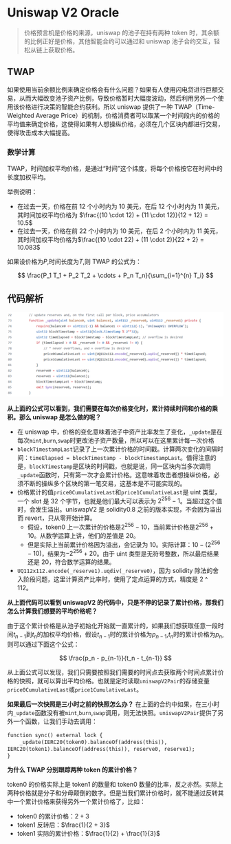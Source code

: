 # Uniswap V2 Oracle

> 价格预言机是价格的来源，uniswap 的池子在持有两种 token 时，其余额的比例正好是价格，其他智能合约可以通过和 uniswap 池子合约交互，轻松从链上获取价格。

## TWAP

如果使用当前余额比例来确定价格会有什么问题？如果有人使用闪电贷进行巨额交易，从而大幅改变池子资产比例，导致价格暂时大幅度波动，然后利用另外一个使用该价格进行决策的智能合约获利。所以 uniswap 提供了一种 TWAP（Time-Weighted Average Price）的机制，价格消费者可以取某一个时间段内的价格的平均值来确定价格，这使得如果有人想操纵价格，必须在几个区块内都进行交易，使得攻击成本大幅提高。

### 数学计算

TWAP，时间加权平均价格，是通过“时间”这个纬度，将每个价格按它在时间中的长度加权平均。

举例说明：

- 在过去一天，价格在前 12 个小时内为 10 美元，在后 12 个小时内为 11 美元，其时间加权平均价格为 $\frac{(10 \cdot 12) + (11 \cdot 12)}{12 + 12} = 10.5$
- 在过去一天，价格在前 22 个小时内为 10 美元，在后 2 个小时内为 11 美元，其时间加权平均价格为$\frac{(10 \cdot 22) + (11 \cdot 2)}{22 + 2} = 10.083$

如果设价格为$P$,时间长度为$T$,则 TWAP 的公式为：

$$
\frac{P_1 T_1 + P_2 T_2 + \cdots + P_n T_n}{\sum_{i=1}^{n} T_i}
$$

## 代码解析

![UniswapV2-TWAP](images/UniswapV2-TWAP.jpg)

**从上面的公式可以看到，我们需要在每次价格变化时，累计持续时间和价格的乘积。那么 uniswap 是怎么做的呢？**

- 在 uniswap 中，价格的变化意味着池子中资产比率发生了变化，`_update`是在每次`mint`,`burn`,`swap`时更改池子资产数量，所以可以在这里累计每一次价格
- `blockTimestampLast`记录了上一次累计价格的时间戳。计算两次变化的间隔时间：`timeElapsed = blockTimestamp - blockTimestampLast`。值得注意的是，`blockTimestamp`是区块的时间戳，也就是说，同一区块内当多次调用`_update`函数时，只有第一次才会累计价格。这意味着攻击者想操纵价格，必须不断的操纵多个区块的第一笔交易，这基本是不可能实现的。
- 价格累计的值`price0CumulativeLast`和`price1CumulativeLast`是 uint 类型，一个 slot 是 32 个字节，也就是他们最大可以表示为
  $2^{256} - 1$。当超过这个值时，会发生溢出。uniswapV2 是 solidity0.8 之前的版本实现，不会因为溢出而 revert，只从零开始计算。
  - 假设，token0 上一次累计的价格是$2^{256} - 10$，当前累计价格是$2^{256} + 10$。从数学运算上讲，他们的差值是 20。
  - 但是实际上当前累计价格因为溢出，会记录为 10。实际计算：$10 - (2^{256} - 10)$，结果为$-2^{256} + 20$。由于 uint 类型是无符号整数，所以最后结果还是 20，符合数学运算的结果。
- `UQ112x112.encode(_reserve1).uqdiv(_reserve0)`，因为 solidity 除法的舍入阶段问题，这里计算资产比率时，使用了定点运算的方式，精度是 2 ^ 112。

**从上面代码可以看到 uniswapV2 的代码中，只是不停的记录了累计价格，那我们怎么计算我们想要的平均价格呢？**

由于这个累计价格是从池子初始化开始就一直累计的，如果我们想获取任意一段时间$t_{n-1}$到$t_n$的加权平均价格，假设$t_{n-1}$时的累计价格为$p_{n-1}$,$t_n$时的累计价格为$p_n$,则可以通过下面这个公式：

$$
\frac{p_n - p_{n-1}}{t_n - t_{n-1}}
$$

从上面公式可以发现，我们只需要按照我们需要的时间点去获取两个时间点累计价格的快照，就可以算出平均价格。也就是定时读取`uniswapV2Pair`的存储变量`price0CumulativeLast`或`price1CumulativeLast`。

**如果最后一次快照是三小时之前的快照怎么办？**
在上面的合约中如果，在三小时内`_update`函数没有被`mint`,`burn`,`swap`调用，则无法快照。`uniswapV2Pair`提供了另外一个函数，让我们手动去调用：

```solidity
function sync() external lock {
    _update(IERC20(token0).balanceOf(address(this)), IERC20(token1).balanceOf(address(this)), reserve0, reserve1);
}
```

**为什么 TWAP 分别跟踪两种 token 的累计价格？**

token0 的价格实际上是 token1 的数量和 token0 数量的比率，反之亦然。实际上两种价格就是分子和分母颠倒的数字。但是当我们累计价格时，就不能通过反转其中一个累计价格来获得另外一个累计价格了，比如：

- token0 的累计价格：$2 + 3$
- token1 反转后：$\frac{1}{2 + 3}$
- token1 实际的累计价格：$\frac{1}{2} + \frac{1}{3}$
